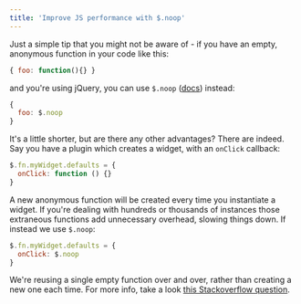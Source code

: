 ```yaml
---
title: 'Improve JS performance with $.noop'
---
```


Just a simple tip that you might not be aware of - if you have an empty, anonymous function in your code like this:

<!-- excerpt -->

```javascript
{ foo: function(){} }
```

and you're using jQuery, you can use `$.noop` ([docs](http://api.jquery.com/jQuery.noop/)) instead:

```javascript
{
  foo: $.noop
}
```

It's a little shorter, but are there any other advantages? There are indeed. Say you have a plugin which creates a widget, with an `onClick` callback:

```javascript
$.fn.myWidget.defaults = {
  onClick: function () {}
}
```

A new anonymous function will be created every time you instantiate a widget. If you're dealing with hundreds or thousands of instances those extraneous functions add unnecessary overhead, slowing things down. If instead we use `$.noop`:

```javascript
$.fn.myWidget.defaults = {
  onClick: $.noop
}
```

We're reusing a single empty function over and over, rather than creating a new one each time. For more info, take a look [this Stackoverflow question](http://stackoverflow.com/questions/2069345/what-real-purpose-does-noop-serve-in-jquery-1-4).
